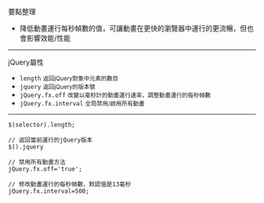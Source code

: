 要點整理
- 降低動畫運行每秒幀數的值，可讓動畫在更快的瀏覽器中運行的更流暢，但也會影響效能/性能

---

jQuery屬性
- `length` <small>返回jQuery對象中元素的數目</small>
- `jquery` <small>返回jQuery的版本號</small>
- `jQuery.fx.off` <small>改變以毫秒計的動畫運行速率，調整動畫運行的每秒幀數</small>
- `jQuery.fx.interval` <small>全局禁用/啟用所有動畫</small>

---

```
$(selector).length;
```

```
// 返回當前運行的jQuery版本
$().jquery
```

```
// 禁用所有動畫方法
jQuery.fx.off='true';
```

```
// 修改動畫運行的每秒幀數，默認值是13毫秒
jQuery.fx.interval=500;
```